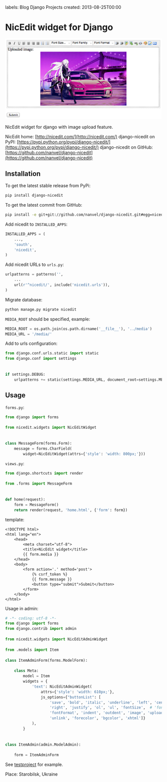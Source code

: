 labels: Blog
        Django
        Projects
created: 2013-08-25T00:00

# NicEdit widget for Django

![django-nicedit widget on admin page](django_nicedit.png)

NicEdit widget for django with image upload feature.

NicEdit home: [http://nicedit.com/](http://nicedit.com/)
django-nicedit on PyPI: [https://pypi.python.org/pypi/django-nicedit/](https://pypi.python.org/pypi/django-nicedit/)
django-nicedit on GitHub: [https://github.com/nanvel/django-nicedit](https://github.com/nanvel/django-nicedit)

## Installation

To get the latest stable release from PyPi:
```bash
pip install django-nicedit
```

To get the latest commit from GitHub:
```bash
pip install -e git+git://github.com/nanvel/django-nicedit.git#egg=nicedit
```

Add nicedit to ```INSTALLED_APPS```:
```python
INSTALLED_APPS = (
    ...,
    'south',
    'nicedit',
)
```

Add nicedit URLs to ```urls.py```:
```python
urlpatterns = patterns('',
    ...
    url(r'^nicedit/', include('nicedit.urls')),
)
```

Migrate database:
```bash
python manage.py migrate nicedit
```

```MEDIA_ROOT``` should be specified, example:
```python
MEDIA_ROOT = os.path.join(os.path.dirname('__file__'), '../media')
MEDIA_URL = '/media/'
```

Add to urls configuration:
```python
from django.conf.urls.static import static
from django.conf import settings


if settings.DEBUG:
    urlpatterns += static(settings.MEDIA_URL, document_root=settings.MEDIA_ROOT)
```

## Usage

```forms.py```:
```python
from django import forms

from nicedit.widgets import NicEditWidget


class MessageForm(forms.Form):
    message = forms.CharField(
        widget=NicEditWidget(attrs={'style': 'width: 800px;'}))
```

```views.py```:
```python
from django.shortcuts import render

from .forms import MessageForm


def home(request):
    form = MessageForm()
    return render(request, 'home.html', {'form': form})
```

template:
```django
<!DOCTYPE html>
<html lang="en">
    <head>
        <meta charset="utf-8">
        <title>NicEdit widget</title>
        {{ form.media }}
    </head>
    <body>
        <form action='.' method='post'>
            {% csrf_token %}
            {{ form.message }}
            <button type="submit">Submit</button>
        </form>
    </body>
</html>
```

Usage in admin:
```python
# -*- coding: utf-8 -*-
from django import forms
from django.contrib import admin

from nicedit.widgets import NicEditAdminWidget

from .models import Item

class ItemAdminForm(forms.ModelForm):

    class Meta:
        model = Item
        widgets = {
            'text': NicEditAdminWidget(
                attrs={'style': 'width: 610px;'},
                js_options={"buttonList": [
                    'save', 'bold', 'italic', 'underline', 'left', 'center',
                    'right', 'justify', 'ol', 'ul', 'fontSize',  # 'fontFamily',
                    'fontFormat', 'indent', 'outdent', 'image', 'upload', 'link',
                    'unlink', 'forecolor', 'bgcolor', 'xhtml']}
            ),
        }


class ItemAdmin(admin.ModelAdmin):

    form = ItemAdminForm
```

See [testproject](https://github.com/nanvel/django-nicedit/tree/master/testproject) for example.

Place: Starobilsk, Ukraine
